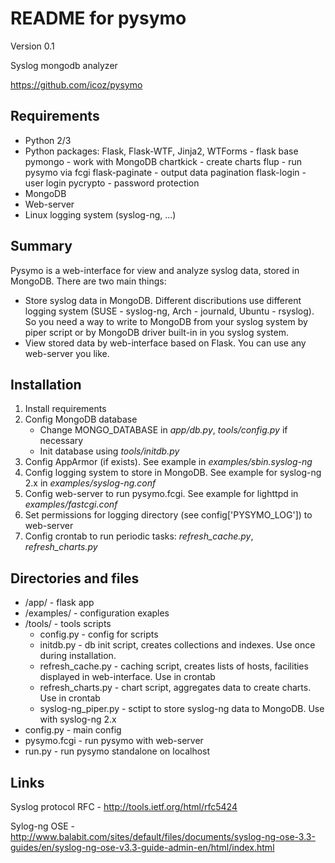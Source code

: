# README for pysymo

Version 0.1

Syslog mongodb analyzer

https://github.com/icoz/pysymo

## Requirements

- Python 2/3
- Python packages: 
    Flask, Flask-WTF, Jinja2, WTForms - flask base 
    pymongo                           - work with MongoDB 
    chartkick                         - create charts
    flup                              - run pysymo via fcgi
    flask-paginate                    - output data pagination
    flask-login                       - user login
    pycrypto                          - password protection
- MongoDB
- Web-server
- Linux logging system (syslog-ng, ...)

## Summary

Pysymo is a web-interface for view and analyze syslog data, stored in MongoDB. There are two main things:
 
- Store syslog data in MongoDB. Different discributions use different logging system (SUSE - syslog-ng, 
  Arch - journald, Ubuntu - rsyslog). So you need a way to write to MongoDB from your syslog system 
  by piper script or by MongoDB driver built-in in you syslog system.
- View stored data by web-interface based on Flask. You can use any web-server you like. 
   

## Installation

1. Install requirements
2. Config MongoDB database
    - Change MONGO_DATABASE in *app/db.py*, *tools/config.py* if necessary
    - Init database using *tools/initdb.py*
3. Config AppArmor (if exists). See example in *examples/sbin.syslog-ng*
4. Config logging system to store in MongoDB. See example for syslog-ng 2.x in *examples/syslog-ng.conf*
5. Config web-server to run pysymo.fcgi. See example for lighttpd in *examples/fastcgi.conf* 
6. Set permissions for logging directory (see config['PYSYMO_LOG']) to web-server
7. Config crontab to run periodic tasks: *refresh_cache.py*, *refresh_charts.py*

## Directories and files

- /app/ - flask app
- /examples/ - configuration exaples
- /tools/ - tools scripts
    - config.py - config for scripts
    - initdb.py - db init script, creates collections and indexes. Use once during installation.
    - refresh_cache.py - caching script, creates lists of hosts, facilities displayed in web-interface. Use in crontab
    - refresh_charts.py - chart script, aggregates data to create charts. Use in crontab
    - syslog-ng_piper.py - sctipt to store syslog-ng data to MongoDB. Use with syslog-ng 2.x
- config.py - main config
- pysymo.fcgi - run pysymo with web-server
- run.py - run pysymo standalone on localhost

## Links

Syslog protocol RFC - http://tools.ietf.org/html/rfc5424

Sylog-ng OSE - http://www.balabit.com/sites/default/files/documents/syslog-ng-ose-3.3-guides/en/syslog-ng-ose-v3.3-guide-admin-en/html/index.html